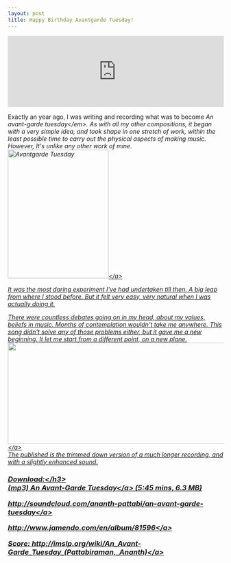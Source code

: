 ```yaml
---
layout: post
title: Happy Birthday Avantgarde Tuesday!
---
```

<iframe width="100%" height="166" scrolling="no" frameborder="no" src="https://w.soundcloud.com/player/?url=https%3A//api.soundcloud.com/tracks/8043164&amp;color=333333&amp;auto_play=false&amp;hide_related=false&amp;show_comments=true&amp;show_user=true&amp;show_reposts=false"></iframe>
<p>Exactly an year ago, I was writing and recording what was to become <em>An avant-garde tuesday<&#47;em>. As with all my other compositions, it began with a very simple idea, and took shape in one stretch of work, within the least possible time to carry out the physical aspects of making music. However, It's unlike any other work of mine. <a href="http:&#47;&#47;beautifulnote.com&#47;blog&#47;2010&#47;09&#47;avant-garde&#47;avatgardetuesday&#47;" rel="attachment wp-att-207"><img class="alignleft size-medium wp-image-207" title="avatgardetuesday" src="http:&#47;&#47;beautifulnote.com&#47;blog&#47;wp-content&#47;uploads&#47;2010&#47;09&#47;avatgardetuesday-235x300.png" alt="Avantgarde Tuesday" width="235" height="300" &#47;><&#47;a></p>
<p>It was the most daring experiment I've had undertaken till then. A big leap from where I stood before. But it felt very easy, very natural when I was actually doing it.</p>
<p>There were countless debates going on in my head, about my values, beliefs in music. Months of contemplation wouldn't take me anywhere. This song didn't solve any of those problems either, but it gave me a new beginning. It let me start from a different point, on a new plane.<br />
<a href="http:&#47;&#47;beautifulnote.com&#47;blog&#47;wp-content&#47;uploads&#47;2010&#47;09&#47;ananth-avantgarde_tuesday-bass_preview.png"><img class="alignnone size-full wp-image-209" title="ananth-avantgarde_tuesday-bass_preview" src="http:&#47;&#47;beautifulnote.com&#47;blog&#47;wp-content&#47;uploads&#47;2010&#47;09&#47;ananth-avantgarde_tuesday-bass_preview.png" alt="" width="826" height="235" &#47;><&#47;a><br />
The published is the trimmed down version of a much longer recording, and with a slightly enhanced sound.</p>
<h3>Download:<&#47;h3><br />
<a href="http:&#47;&#47;beautifulnote.com&#47;download&#47;music&#47;ananth_avant-garde_tuesday.mp3">(mp3) An Avant-Garde Tuesday<&#47;a> (5:45 mins, 6.3 MB)</p>
<p><a href="http:&#47;&#47;soundcloud.com&#47;ananth-pattabi&#47;an-avant-garde-tuesday">http:&#47;&#47;soundcloud.com&#47;ananth-pattabi&#47;an-avant-garde-tuesday<&#47;a></p>
<p><a href="http:&#47;&#47;www.jamendo.com&#47;en&#47;album&#47;81596">http:&#47;&#47;www.jamendo.com&#47;en&#47;album&#47;81596<&#47;a></p>
<p>Score: <a href="http:&#47;&#47;imslp.org&#47;wiki&#47;An_Avant-Garde_Tuesday_%28Pattabiraman,_Ananth%29">http:&#47;&#47;imslp.org&#47;wiki&#47;An_Avant-Garde_Tuesday_(Pattabiraman,_Ananth)<&#47;a></p>
